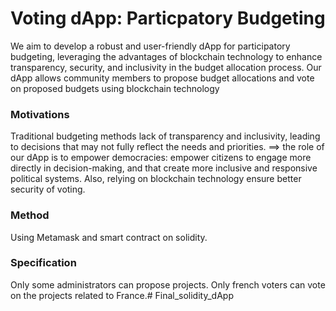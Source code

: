 # Voting dApp: Particpatory Budgeting

We aim to develop a robust and user-friendly dApp for participatory budgeting, leveraging the advantages of blockchain technology to enhance transparency, security, and inclusivity in the budget allocation process.
Our dApp allows community members to propose budget allocations and vote on proposed budgets using blockchain technology

### Motivations

Traditional budgeting methods lack of transparency and inclusivity, leading to decisions that may not fully reflect the needs and priorities.
==> the role of our dApp is to empower democracies: empower citizens to engage more directly in decision-making, and that create more inclusive and responsive political systems.
Also, relying on blockchain technology ensure better security of voting.

### Method

Using Metamask and smart contract on solidity.

### Specification

Only some administrators can propose projects.
Only french voters can vote on the projects related to France.# Final_solidity_dApp
